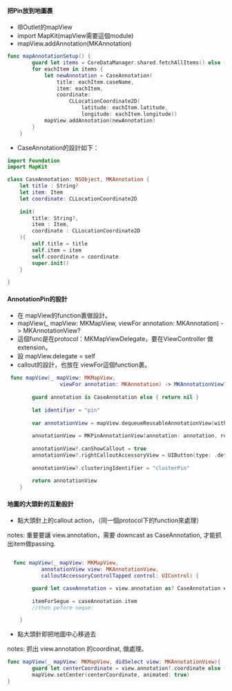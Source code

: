 #### 把Pin放到地圖裹
- IBOutlet的mapView
- import MapKit(mapView需要這個module)
- mapView.addAnnotation(MKAnnotation)

```Swift
func mapAnnotationSetup() {
        guard let items = CoreDataManager.shared.fetchAllItems() else {return}
        for eachItem in items {
            let newAnnotation = CaseAnnotation(
                title: eachItem.caseName,
                item: eachItem,
                coordinate:
                    CLLocationCoordinate2D(
                        latitude: eachItem.latitude,
                        longitude: eachItem.longitude))
            mapView.addAnnotation(newAnnotation)   
        } 
    }
```

- CaseAnnotation的設計如下：

```Swift
import Foundation
import MapKit

class CaseAnnotation: NSObject, MKAnnotation {
    let title : String?
    let item: Item
    let coordinate: CLLocationCoordinate2D
    
    init(
        title: String?,
        item : Item,
        coordinate : CLLocationCoordinate2D
    ){
        self.title = title
        self.item = item
        self.coordinate = coordinate
        super.init()
    }
       
}
```


#### AnnotationPin的設計
- 在 mapView的function裹做設計。
- mapView(_ mapView: MKMapView, viewFor annotation: MKAnnotation) -> MKAnnotationView?
- 這個func是在protocol：MKMapViewDelegate，要在ViewController 做 extension。
- 設 mapView.delegate = self
- callout的設計，也放在 viewFor這個function裹。
```Swift
 func mapView(_ mapView: MKMapView,
                 viewFor annotation: MKAnnotation) -> MKAnnotationView? {
        
        guard annotation is CaseAnnotation else { return nil }
        
        let identifier = "pin"
        
        var annotationView = mapView.dequeueReusableAnnotationView(withIdentifier: identifier) as? MKPinAnnotationView
         
        annotationView = MKPinAnnotationView(annotation: annotation, reuseIdentifier: identifier)
        
        annotationView?.canShowCallout = true
        annotationView?.rightCalloutAccessoryView = UIButton(type: .detailDisclosure)
        
        annotationView?.clusteringIdentifier = "clusterPin"
        
        return annotationView
    }

```

#### 地圖的大頭針的互動設計

- 點大頭針上的callout action，（同一個protocol下的function來處理）

notes: 重要要讓 view.annotation，需要 downcast as CaseAnnotation, 才能抓出item做passing.
```Swift

  func mapView(_ mapView: MKMapView,
           annotationView view: MKAnnotationView,
           calloutAccessoryControlTapped control: UIControl) {

        guard let caseAnnotation = view.annotation as? CaseAnnotation else { return }
        
        itemForSegue = caseAnnotation.item
        //then peform seque:

    }

```

- 點大頭針即把地圖中心移過去

notes: 抓出 view.annotation 的coordinat, 做處理。

```Swift
func mapView(_ mapView: MKMapView, didSelect view: MKAnnotationView){
        guard let centerCoordinate = view.annotation?.coordinate else {return}
        mapView.setCenter(centerCoordinate, animated: true)
}
```

